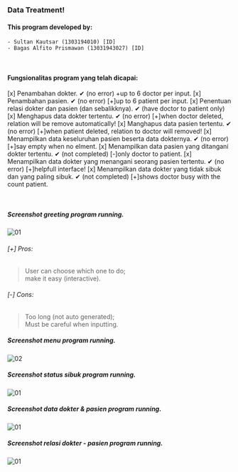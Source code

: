 ### Data Treatment!

#### This program developed by:
``` - Sultan Kautsar (1303194010) [ID] ``` <br>
``` - Bagas Alfito Prismawan (13031943027) [ID] ```

<br>

#### Fungsionalitas program yang telah dicapai:
[x] Penambahan dokter. ✔ (no error) +up to 6 doctor per input.
[x] Penambahan pasien. ✔ (no error) [+]up to 6 patient per input.
[x] Penentuan relasi dokter dan pasien (dan sebalikknya). ✔ (have doctor to patient only)
[x] Menghapus data dokter tertentu. ✔ (no error) [+]when doctor deleted, relation will be remove automatically!
[x] Manghapus data pasien tertentu. ✔ (no error) [+]when patient deleted, relation to doctor will removed!
[x] Menampilkan data keseluruhan pasien beserta data dokternya. ✔ (no error) [+]say empty when no elment.
[x] Menampilkan data pasien yang ditangani dokter tertentu. ✔  (not completed) [-]only doctor to patient.
[x] Menampilkan data dokter yang menangani seorang pasien tertentu. ✔ (no error) [+]helpfull interface!
[x] Menampilkan data dokter yang tidak sibuk dan yang paling sibuk. ✔ (not completed) [+]shows doctor busy with the count patient.

<br>

##### Screenshot greeting program running. <br>
![01](https://github.com/svzax/TubesMultiLinklist_ASD_DataBerobat/blob/master/Data%20Berobat/img/1.png)
###### [+] Pros:
> User can choose which one to do; <br>
> make it easy (interactive).
###### [-] Cons:
> Too long (not auto generated); <br>
> Must be careful when inputting.

##### Screenshot menu program running. <br>
![02](https://github.com/svzax/TubesMultiLinklist_ASD_DataBerobat/blob/master/Data%20Berobat/img/2.png)

##### Screenshot status sibuk program running. <br>
![01](https://github.com/svzax/TubesMultiLinklist_ASD_DataBerobat/blob/master/Data%20Berobat/img/3.png)

##### Screenshot data dokter & pasien program running. <br>
![01](https://github.com/svzax/TubesMultiLinklist_ASD_DataBerobat/blob/master/Data%20Berobat/img/4.png)

##### Screenshot relasi dokter - pasien program running. <br>
![01](https://github.com/svzax/TubesMultiLinklist_ASD_DataBerobat/blob/master/Data%20Berobat/img/5.png)
